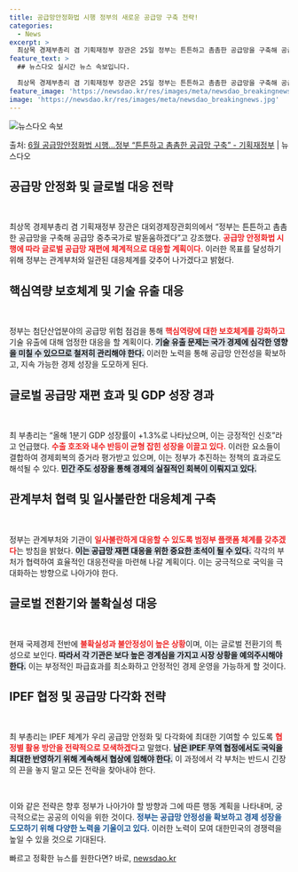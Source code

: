 ```yaml
---
title: 공급망안정화법 시행 정부의 새로운 공급망 구축 전략!
categories:
  - News
excerpt: >
  최상목 경제부총리 겸 기획재정부 장관은 25일 정부는 튼튼하고 촘촘한 공급망을 구축해 공급망 중추국가로 발돋…
feature_text: >
  ## 뉴스다오 실시간 뉴스 속보입니다.

  최상목 경제부총리 겸 기획재정부 장관은 25일 정부는 튼튼하고 촘촘한 공급망을 구축해 공급망 중추국가로 발돋…
feature_image: 'https://newsdao.kr/res/images/meta/newsdao_breakingnews.jpg'
image: 'https://newsdao.kr/res/images/meta/newsdao_breakingnews.jpg'
---
```


![뉴스다오 속보](https://newsdao.kr/res/images/meta/newsdao_breakingnews.jpg)

<p>출처: <a href="https://newsdao.kr/3667" rel="dofollow">6월 공급망안정화법 시행…정부 “튼튼하고 촘촘한 공급망 구축” - 기획재정부</a> | 뉴스다오</p>

<h2 data-ke-size="size26">공급망 안정화 및 글로벌 대응 전략</h2>

<p data-ke-size="size16">&nbsp;</p>

최상목 경제부총리 겸 기획재정부 장관은 대외경제장관회의에서 “정부는 튼튼하고 촘촘한 공급망을 구축해 공급망 중추국가로 발돋움하겠다”고 강조했다. <b><span style="color: #ee2323;">공급망 안정화법 시행에 따라 글로벌 공급망 재편에 체계적으로 대응할 계획이다.</span></b> 이러한 목표를 달성하기 위해 정부는 관계부처와 일관된 대응체계를 갖추어 나가겠다고 밝혔다. 


<h2 data-ke-size="size26">핵심역량 보호체계 및 기술 유출 대응</h2>

<p data-ke-size="size16">&nbsp;</p>

정부는 첨단산업분야의 공급망 위험 점검을 통해 <b><span style="color: #ee2323;">핵심역량에 대한 보호체계를 강화하고</span></b> 기술 유출에 대해 엄정한 대응을 할 계획이다. <b><span style="background-color: #21538527;">기술 유출 문제는 국가 경제에 심각한 영향을 미칠 수 있으므로 철저히 관리해야 한다.</span></b> 이러한 노력을 통해 공급망 안전성을 확보하고, 지속 가능한 경제 성장을 도모하게 된다. 


<h2 data-ke-size="size26">글로벌 공급망 재편 효과 및 GDP 성장 경과</h2>

<p data-ke-size="size16">&nbsp;</p>

최 부총리는 “올해 1분기 GDP 성장률이 +1.3%로 나타났으며, 이는 긍정적인 신호”라고 언급했다. <b><span style="color: #ee2323;">수출 호조와 내수 반등이 균형 잡힌 성장을 이끌고 있다.</span></b> 이러한 요소들이 결합하여 경제회복의 증거라 평가받고 있으며, 이는 정부가 추진하는 정책의 효과로도 해석될 수 있다. <b><span style="background-color: #21538527;">민간 주도 성장을 통해 경제의 실질적인 회복이 이뤄지고 있다.</span></b> 


<h2 data-ke-size="size26">관계부처 협력 및 일사불란한 대응체계 구축</h2>

<p data-ke-size="size16">&nbsp;</p>

정부는 관계부처와 기관이 <b><span style="color: #ee2323;">일사불란하게 대응할 수 있도록 범정부 플랫폼 체계를 갖추겠다</span></b>는 방침을 밝혔다. <b><span style="background-color: #21538527;">이는 공급망 재편 대응을 위한 중요한 초석이 될 수 있다.</span></b> 각각의 부처가 협력하여 효율적인 대응전략을 마련해 나갈 계획이다. 이는 궁극적으로 국익을 극대화하는 방향으로 나아가야 한다. 


<h2 data-ke-size="size26">글로벌 전환기와 불확실성 대응</h2>

<p data-ke-size="size16">&nbsp;</p>

현재 국제경제 전반에 <b><span style="color: #ee2323;">불확실성과 불안정성이 높은 상황</span></b>이며, 이는 글로벌 전환기의 특성으로 보인다. <b><span style="background-color: #21538527;">따라서 각 기관은 보다 높은 경계심을 가지고 시장 상황을 예의주시해야 한다.</span></b> 이는 부정적인 파급효과를 최소화하고 안정적인 경제 운영을 가능하게 할 것이다. 


<h2 data-ke-size="size26">IPEF 협정 및 공급망 다각화 전략</h2>

<p data-ke-size="size16">&nbsp;</p>

최 부총리는 IPEF 체계가 우리 공급망 안정화 및 다각화에 최대한 기여할 수 있도록 <b><span style="color: #ee2323;">협정별 활용 방안을 전략적으로 모색하겠다</span></b>고 말했다. <b><span style="background-color: #21538527;">남은 IPEF 무역 협정에서도 국익을 최대한 반영하기 위해 계속해서 협상에 임해야 한다.</span></b> 이 과정에서 각 부처는 반드시 긴장의 끈을 놓지 말고 모든 전략을 찾아내야 한다. 


<p data-ke-size="size16">&nbsp;</p>

이와 같은 전략은 향후 정부가 나아가야 할 방향과 그에 따른 행동 계획을 나타내며, 궁극적으로는 공공의 이익을 위한 것이다. <b><span style="color: #1a5490;">정부는 공급망 안정성을 확보하고 경제 성장을 도모하기 위해 다양한 노력을 기울이고 있다.</span></b> 이러한 노력이 모여 대한민국의 경쟁력을 높일 수 있을 것으로 기대된다. 

빠르고 정확한 뉴스를 원한다면? 바로, <a href="https://newsdao.kr" rel="dofollow">newsdao.kr</a>


